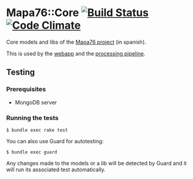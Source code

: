 # Mapa76::Core [![Build Status](https://secure.travis-ci.org/hhba/mapa76-core.png?branch=master)](https://travis-ci.org/hhba/mapa76-core) [![Code Climate](https://codeclimate.com/badge.png)](https://codeclimate.com/github/hhba/mapa76-core) #

Core models and libs of the [Mapa76 project](http://mapa76.info/) (in spanish).

This is used by the [webapp](https://github.com/hhba/mapa76-webapp) and the
[processing pipeline](https://github.com/hhba/mapa76).

## Testing ##

### Prerequisites ###

  * MongoDB server

### Running the tests ###

    $ bundle exec rake test

You can also use Guard for autotesting:

    $ bundle exec guard

Any changes made to the models or a lib will be detected by Guard and it will
run its associated test automatically.

